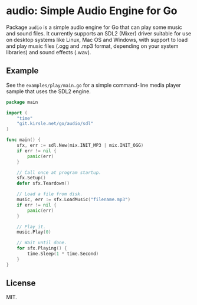 # audio: Simple Audio Engine for Go

Package `audio` is a simple audio engine for Go that can play some music and
sound files. It currently supports an SDL2 (Mixer) driver suitable for
use on desktop systems like Linux, Mac OS and Windows, with support to load
and play music files (.ogg and .mp3 format, depending on your system libraries)
and sound effects (.wav).

## Example

See the `examples/play/main.go` for a simple command-line media player sample
that uses the SDL2 engine.

```go
package main

import (
    "time"
    "git.kirsle.net/go/audio/sdl"
)

func main() {
    sfx, err := sdl.New(mix.INIT_MP3 | mix.INIT_OGG)
    if err != nil {
        panic(err)
    }

    // Call once at program startup.
    sfx.Setup()
    defer sfx.Teardown()

    // Load a file from disk.
    music, err := sfx.LoadMusic("filename.mp3")
    if err != nil {
        panic(err)
    }

    // Play it.
    music.Play(0)

    // Wait until done.
    for sfx.Playing() {
        time.Sleep(1 * time.Second)
    }
}
```

## License

MIT.
